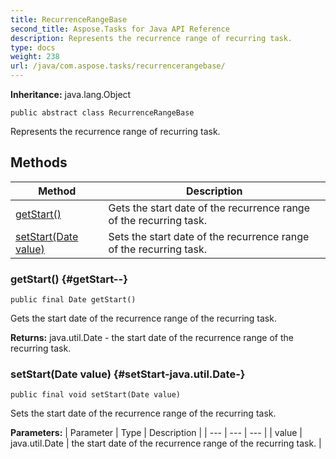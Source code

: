 ```yaml
---
title: RecurrenceRangeBase
second_title: Aspose.Tasks for Java API Reference
description: Represents the recurrence range of recurring task.
type: docs
weight: 238
url: /java/com.aspose.tasks/recurrencerangebase/
---
```


**Inheritance:**
java.lang.Object
```
public abstract class RecurrenceRangeBase
```

Represents the recurrence range of recurring task.
## Methods

| Method | Description |
| --- | --- |
| [getStart()](#getStart--) | Gets the start date of the recurrence range of the recurring task. |
| [setStart(Date value)](#setStart-java.util.Date-) | Sets the start date of the recurrence range of the recurring task. |
### getStart() {#getStart--}
```
public final Date getStart()
```


Gets the start date of the recurrence range of the recurring task.

**Returns:**
java.util.Date - the start date of the recurrence range of the recurring task.
### setStart(Date value) {#setStart-java.util.Date-}
```
public final void setStart(Date value)
```


Sets the start date of the recurrence range of the recurring task.

**Parameters:**
| Parameter | Type | Description |
| --- | --- | --- |
| value | java.util.Date | the start date of the recurrence range of the recurring task. |

